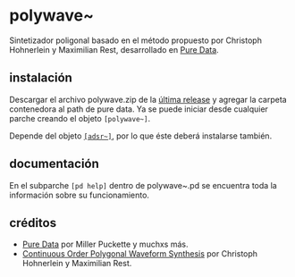 # polywave~
Sintetizador poligonal basado en el método propuesto por Christoph Hohnerlein y Maximilian Rest, desarrollado en [Pure Data](https://github.com/pure-data/pure-data).


## instalación
Descargar el archivo polywave.zip de la [última release](https://github.com/teaecetyrannis/pd-polywave/releases/) y agregar la carpeta contenedora al path de pure data. Ya se puede iniciar desde cualquier parche creando el objeto `[polywave~]`.  
  
Depende del objeto [`[adsr~]`](https://github.com/teaecetyrannis/pd-adsr), por lo que éste deberá instalarse también.


## documentación
En el subparche `[pd help]` dentro de polywave~.pd se encuentra toda la información sobre su funcionamiento.


## créditos
- [Pure Data](https://github.com/pure-data/pure-data) por Miller Puckette y muchxs más.
- [Continuous Order Polygonal Waveform Synthesis](https://quod.lib.umich.edu/cgi/p/pod/dod-idx/continuous-order-polygonalwaveform-synthesis.pdf?c=icmc;idno=bbp2372.2016.104;format=pdf) por Christoph Hohnerlein y Maximilian Rest.
